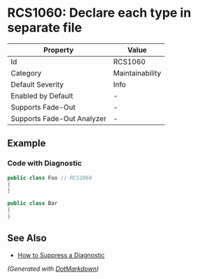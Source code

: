 # RCS1060: Declare each type in separate file

| Property                    | Value           |
| --------------------------- | --------------- |
| Id                          | RCS1060         |
| Category                    | Maintainability |
| Default Severity            | Info            |
| Enabled by Default          | \-              |
| Supports Fade\-Out          | \-              |
| Supports Fade\-Out Analyzer | \-              |

## Example

### Code with Diagnostic

```csharp
public class Foo // RCS1060
{
}

public class Bar
{
}
```

## See Also

* [How to Suppress a Diagnostic](../HowToConfigureAnalyzers.md#how-to-suppress-a-diagnostic)


*\(Generated with [DotMarkdown](http://github.com/JosefPihrt/DotMarkdown)\)*